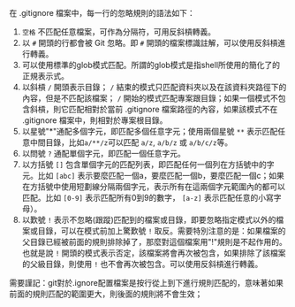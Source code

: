  在 .gitignore 檔案中，每一行的忽略規則的語法如下：
1. `空格` 不匹配任意檔案，可作為分隔符，可用反斜槓轉義。
1. 以 `#` 開頭的行都會被 Git 忽略。即 `#` 開頭的檔案標識註解，可以使用反斜槓進行轉義。
1. 可以使用標準的glob模式匹配。所謂的glob模式是指shell所使用的簡化了的正規表示式。
1. 以斜槓 `/` 開頭表示目錄； `/` 結束的模式只匹配資料夾以及在該資料夾路徑下的內容，但是不匹配該檔案； `/` 開始的模式匹配專案跟目錄；如果一個模式不包含斜槓，則它匹配相對於當前 .gitignore 檔案路徑的內容，如果該模式不在 .gitignore 檔案中，則相對於專案根目錄。
1. 以星號"*"通配多個字元，即匹配多個任意字元；使用兩個星號 `**` 表示匹配任意中間目錄，比如`a/**/z`可以匹配 `a/z`, `a/b/z` 或 `a/b/c/z`等。
1. 以問號 `?` 通配單個字元，即匹配一個任意字元。
1. 以方括號 `[]` 包含單個字元的匹配列表，即匹配任何一個列在方括號中的字元。比如 `[abc]` 表示要麼匹配一個a，要麼匹配一個b，要麼匹配一個c；如果在方括號中使用短劃線分隔兩個字元，表示所有在這兩個字元範圍內的都可以匹配。比如 `[0-9]` 表示匹配所有0到9的數字， `[a-z]` 表示匹配任意的小寫字母）。
1. 以歎號 `!` 表示不忽略(跟蹤)匹配到的檔案或目錄，即要忽略指定模式以外的檔案或目錄，可以在模式前加上驚歎號 `!` 取反。需要特別注意的是：如果檔案的父目錄已經被前面的規則排除掉了，那麼對這個檔案用"!"規則是不起作用的。也就是說 `!` 開頭的模式表示否定，該檔案將會再次被包含，如果排除了該檔案的父級目錄，則使用 `!` 也不會再次被包含。可以使用反斜槓進行轉義。

需要謹記：git對於.ignore配置檔案是按行從上到下進行規則匹配的，意味著如果前面的規則匹配的範圍更大，則後面的規則將不會生效；